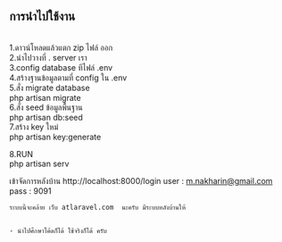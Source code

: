 <H2>การนำไปใช้งาน</H2><br/>
1.ดาวน์โหลดแล้วแตก zip ไฟล์ ออก <br/>
2.นำไปวางที่ . server เรา  <br/>
3.config database ทีไฟล์ .env <br/>
4.สร้างฐานข้อมูลตามที่ config ใน .env <br/>
5.สั่ง migrate database  </br>
     php artisan migrate <br/>
6.สั่ง seed ข้อมูลพื้นฐาน <br/>
     php artisan db:seed <br/>
7.สร้าง key ใหม่ <br/>
     php artisan key:generate
     
8.RUN <br/>
    php artisan serv
    
   เข้าจัดการหลังบ้าน 
   http://localhost:8000/login 
    user : m.nakharin@gmail.com
    pass : 9091
    
    
    
    
    ระบบนี้จะคล้าย เว็บ atlaravel.com  นะครับ มีระบบหลังบ้านให้
    
    
    - นำไปศึกษาโค้ดก็ได้ ใช้จริงก็ได้ ครับ

